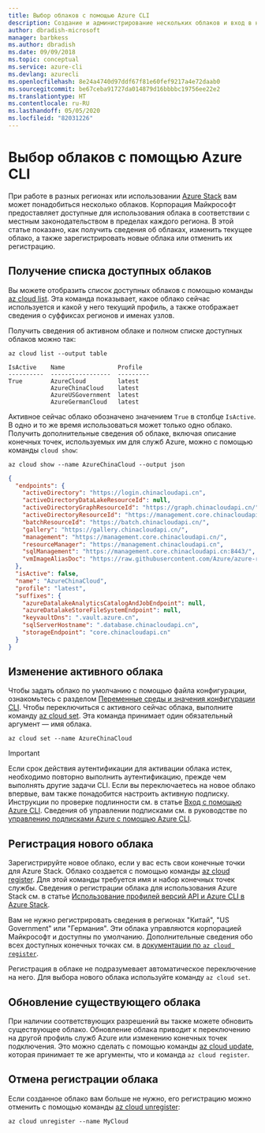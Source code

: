 ```yaml
---
title: Выбор облаков с помощью Azure CLI
description: Создание и администрирование нескольких облаков и вход в них с помощью Azure CLI.
author: dbradish-microsoft
manager: barbkess
ms.author: dbradish
ms.date: 09/09/2018
ms.topic: conceptual
ms.service: azure-cli
ms.devlang: azurecli
ms.openlocfilehash: 8e24a4740d97ddf67f81e60fef9217a4e72daab0
ms.sourcegitcommit: be67ceba91727da014879d16bbbbc19756ee22e2
ms.translationtype: HT
ms.contentlocale: ru-RU
ms.lasthandoff: 05/05/2020
ms.locfileid: "82031226"
---
```

# <a name="select-clouds-with-the-azure-cli"></a>Выбор облаков с помощью Azure CLI

При работе в разных регионах или использовании [Azure Stack](https://docs.microsoft.com/azure/azure-stack/user/) вам может понадобиться несколько облаков. Корпорация Майкрософт предоставляет доступные для использования облака в соответствии с местным законодательством в пределах каждого региона. В этой статье показано, как получить сведения об облаках, изменить текущее облако, а также зарегистрировать новые облака или отменить их регистрацию.

## <a name="list-available-clouds"></a>Получение списка доступных облаков

Вы можете отобразить список доступных облаков с помощью команды [az cloud list](/cli/azure/cloud#az-cloud-list). Эта команда показывает, какое облако сейчас используется и какой у него текущий профиль, а также отображает сведения о суффиксах регионов и именах узлов.

Получить сведения об активном облаке и полном списке доступных облаков можно так:

```azurecli-interactive
az cloud list --output table
```

```output
IsActive    Name               Profile
----------  -----------------  ---------
True        AzureCloud         latest
            AzureChinaCloud    latest
            AzureUSGovernment  latest
            AzureGermanCloud   latest
```

Активное сейчас облако обозначено значением `True` в столбце `IsActive`. В одно и то же время использоваться может только одно облако. Получить дополнительные сведения об облаке, включая описание конечных точек, используемых им для служб Azure, можно с помощью команды `cloud show`:

```azurecli-interactive
az cloud show --name AzureChinaCloud --output json
```

```json
{
  "endpoints": {
    "activeDirectory": "https://login.chinacloudapi.cn",
    "activeDirectoryDataLakeResourceId": null,
    "activeDirectoryGraphResourceId": "https://graph.chinacloudapi.cn/",
    "activeDirectoryResourceId": "https://management.core.chinacloudapi.cn/",
    "batchResourceId": "https://batch.chinacloudapi.cn/",
    "gallery": "https://gallery.chinacloudapi.cn/",
    "management": "https://management.core.chinacloudapi.cn/",
    "resourceManager": "https://management.chinacloudapi.cn",
    "sqlManagement": "https://management.core.chinacloudapi.cn:8443/",
    "vmImageAliasDoc": "https://raw.githubusercontent.com/Azure/azure-rest-api-specs/master/arm-compute/quickstart-templates/aliases.json"
  },
  "isActive": false,
  "name": "AzureChinaCloud",
  "profile": "latest",
  "suffixes": {
    "azureDatalakeAnalyticsCatalogAndJobEndpoint": null,
    "azureDatalakeStoreFileSystemEndpoint": null,
    "keyvaultDns": ".vault.azure.cn",
    "sqlServerHostname": ".database.chinacloudapi.cn",
    "storageEndpoint": "core.chinacloudapi.cn"
  }
}
```

## <a name="switch-the-active-cloud"></a>Изменение активного облака

Чтобы задать облако по умолчанию с помощью файла конфигурации, ознакомьтесь с разделом [Переменные среды и значения конфигурации CLI](/cli/azure/azure-cli-configuration?view=azure-cli-latest#cli-configuration-values-and-environment-variables).  Чтобы переключиться с активного сейчас облака, выполните команду [az cloud set](/cli/azure/cloud#az-cloud-set). Эта команда принимает один обязательный аргумент — имя облака.

```azurecli-interactive
az cloud set --name AzureChinaCloud
```

> [!IMPORTANT]
> Если срок действия аутентификации для активации облака истек, необходимо повторно выполнить аутентификацию, прежде чем выполнять другие задачи CLI. Если вы переключаетесь на новое облако впервые, вам также понадобится настроить активную подписку.
> Инструкции по проверке подлинности см. в статье [Вход с помощью Azure CLI](authenticate-azure-cli.md). Сведения об управлении подписками см. в руководстве по [управлению подписками Azure с помощью Azure CLI](manage-azure-subscriptions-azure-cli.md).

## <a name="register-a-new-cloud"></a>Регистрация нового облака

Зарегистрируйте новое облако, если у вас есть свои конечные точки для Azure Stack. Облако создается с помощью команды [az cloud register](/cli/azure/cloud#az-cloud-register). Для этой команды требуется имя и набор конечных точек службы. Сведения о регистрации облака для использования Azure Stack см. в статье [Использование профилей версий API и Azure CLI в Azure Stack](/azure/azure-stack/user/azure-stack-version-profiles-azurecli2#connect-to-azure-stack).

Вам не нужно регистрировать сведения в регионах "Китай", "US Government" или "Германия". Эти облака управляются корпорацией Майкрософт и доступны по умолчанию.  Дополнительные сведения обо всех доступных конечных точках см. в [документации по `az cloud register`](/cli/azure/cloud#az-cloud-register).

Регистрация в облаке не подразумевает автоматическое переключение на него. Для выбора нового облака используйте команду `az cloud set`.

## <a name="update-an-existing-cloud"></a>Обновление существующего облака

При наличии соответствующих разрешений вы также можете обновить существующее облако. Обновление облака приводит к переключению на другой профиль служб Azure или изменению конечных точек подключения.
Это можно сделать с помощью команды [az cloud update](/cli/azure/cloud#az-cloud-update), которая принимает те же аргументы, что и команда `az cloud register`.

## <a name="unregister-a-cloud"></a>Отмена регистрации облака

Если созданное облако вам больше не нужно, его регистрацию можно отменить с помощью команды [az cloud unregister](/cli/azure/cloud#az-cloud-unregister):

```azurecli-interactive
az cloud unregister --name MyCloud
```
